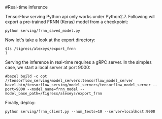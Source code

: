 #Real-time inference

TensorFlow serving Python api only works under Python2.7.
Following will export a pre-trained FRNN (Keras) model from a checkpoint:
```
python serving/frnn_saved_model.py
```

Now let's take a look at the export directory:
```
$ls /tigress/alexeys/export_frnn
1
```

Serving the inference in real-time requires a gRPC server. In the simples case, we start a local server at port 9000:

```
#bazel build -c opt //tensorflow_serving/model_servers:tensorflow_model_server
bazel-bin/tensorflow_serving/model_servers/tensorflow_model_server --port=9000 --model_name=frnn_model --model_base_path=/tigress/alexeys/export_frnn
```

Finally, deploy:
```
python serving/frnn_client.py --num_tests=10 --server=localhost:9000
```
